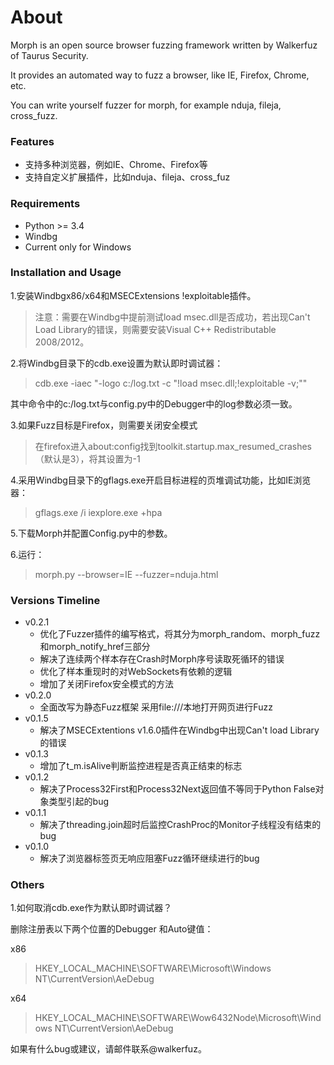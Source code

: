 # About

Morph is an open source browser fuzzing framework written by Walkerfuz of Taurus Security.

It provides an automated way to fuzz a browser, like IE, Firefox, Chrome, etc.

You can write yourself fuzzer for morph, for example nduja, fileja, cross_fuzz.

### Features

* 支持多种浏览器，例如IE、Chrome、Firefox等
* 支持自定义扩展插件，比如nduja、fileja、cross_fuz

### Requirements

* Python >= 3.4
* Windbg
* Current only for Windows

### Installation and Usage

1.安装Windbgx86/x64和MSECExtensions !exploitable插件。

> 注意：需要在Windbg中提前测试load msec.dll是否成功，若出现Can't Load Library的错误，则需要安装Visual C++ Redistributable 2008/2012。


2.将Windbg目录下的cdb.exe设置为默认即时调试器：

> cdb.exe -iaec "-logo c:/log.txt -c \"!load msec.dll;!exploitable -v;\""

其中命令中的c:/log.txt与config.py中的Debugger中的log参数必须一致。

3.如果Fuzz目标是Firefox，则需要关闭安全模式
> 在firefox进入about:config找到toolkit.startup.max_resumed_crashes（默认是3），将其设置为-1

4.采用Windbg目录下的gflags.exe开启目标进程的页堆调试功能，比如IE浏览器：

> gflags.exe /i iexplore.exe +hpa

5.下载Morph并配置Config.py中的参数。

6.运行：
> morph.py --browser=IE --fuzzer=nduja.html

### Versions Timeline

* v0.2.1
	* 优化了Fuzzer插件的编写格式，将其分为morph_random、morph_fuzz和morph_notify_href三部分
	* 解决了连续两个样本存在Crash时Morph序号读取死循环的错误
    * 优化了样本重现时的对WebSockets有依赖的逻辑
	* 增加了关闭Firefox安全模式的方法
* v0.2.0
	* 全面改写为静态Fuzz框架 采用file:///本地打开网页进行Fuzz
* v0.1.5
	* 解决了MSECExtentions v1.6.0插件在Windbg中出现Can't load Library的错误
* v0.1.3
	* 增加了t_m.isAlive判断监控进程是否真正结束的标志
* v0.1.2
	* 解决了Process32First和Process32Next返回值不等同于Python False对象类型引起的bug
* v0.1.1
	* 解决了threading.join超时后监控CrashProc的Monitor子线程没有结束的bug
* v0.1.0
	* 解决了浏览器标签页无响应阻塞Fuzz循环继续进行的bug

### Others

1.如何取消cdb.exe作为默认即时调试器？

删除注册表以下两个位置的Debugger 和Auto键值：

x86
> HKEY_LOCAL_MACHINE\SOFTWARE\Microsoft\Windows NT\CurrentVersion\AeDebug

x64
> HKEY_LOCAL_MACHINE\SOFTWARE\Wow6432Node\Microsoft\Windows NT\CurrentVersion\AeDebug


如果有什么bug或建议，请邮件联系@walkerfuz。
